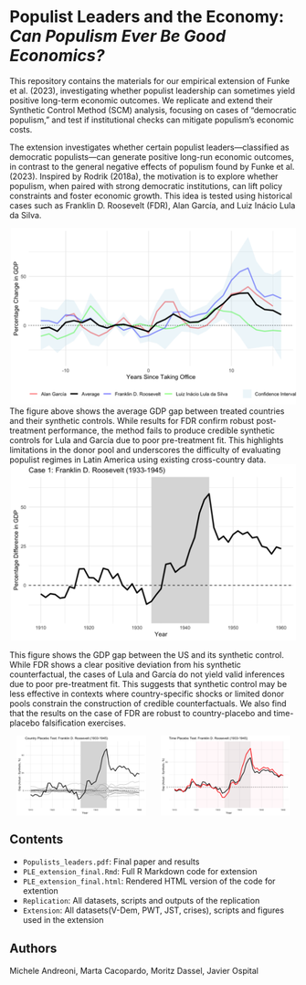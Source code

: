 # Populist Leaders and the Economy: *Can Populism Ever Be Good Economics?*

This repository contains the materials for our empirical extension of Funke et al. (2023), investigating whether populist leadership can sometimes yield positive long-term economic outcomes. We replicate and extend their Synthetic Control Method (SCM) analysis, focusing on cases of “democratic populism,” and test if institutional checks can mitigate populism’s economic costs.

The extension investigates whether certain populist leaders—classified as democratic populists—can generate positive long-run economic outcomes, in contrast to the general negative effects of populism found by Funke et al. (2023). Inspired by Rodrik (2018a), the motivation is to explore whether populism, when paired with strong democratic institutions, can lift policy constraints and foster economic growth. This idea is tested using historical cases such as Franklin D. Roosevelt (FDR), Alan García, and Luiz Inácio Lula da Silva.

<div align="center">
  <img src="Extension/Figures/main_plot_gaps.png" alt="Average GDP Gap" width="500"/>
</div>  
The figure above shows the average GDP gap between treated countries and their synthetic controls. While results for FDR confirm robust post-treatment performance, the method fails to produce credible synthetic controls for Lula and García due to poor pre-treatment fit. This highlights limitations in the donor pool and underscores the difficulty of evaluating populist regimes in Latin America using existing cross-country data. 

<div align="center">
  <img src="Extension/Figures/fdr_gap_plot.png" alt="FDR Gap Plot" width="500"/>
</div>

This figure shows the GDP gap between the US and its synthetic control. While FDR shows a clear positive deviation from his synthetic counterfactual, the cases of Lula and García do not yield valid inferences due to poor pre-treatment fit. This suggests that synthetic control may be less effective in contexts where country-specific shocks or limited donor pools constrain the construction of credible counterfactuals. We also find that the results on the case of FDR are robust to country-placebo and time-placebo falsification exercises. 

<div align="center">
  <div style="display: flex; justify-content: space-around;">
    <img src="Extension/Figures/country_placebo_fdr.png" alt="Country Placebo" width="45%">
    <img src="Extension/Figures/time_placebo_fdr.png" alt="Time Placebo" width="45%">
  </div>
</div>


## Contents

- `Populists_leaders.pdf`: Final paper and results
- `PLE_extension_final.Rmd`: Full R Markdown code for extension
- `PLE_extension_final.html`: Rendered HTML version of the code for extention
- `Replication`: All datasets, scripts and outputs of the replication
- `Extension`: All datasets(V-Dem, PWT, JST, crises), scripts and figures used in the extension 

## Authors

Michele Andreoni, Marta Cacopardo, Moritz Dassel, Javier Ospital
